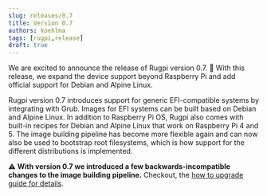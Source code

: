 ```yaml
---
slug: releases/0.7
title: Version 0.7
authors: koehlma
tags: [rugpi,release]
draft: true
---
```


We are excited to announce the release of Rugpi version 0.7. 🎉 With this release, we expand the device support beyond Raspberry Pi and add official support for Debian and Alpine Linux.

Rugpi version 0.7 introduces support for generic EFI-compatible systems by integrating with Grub.
Images for EFI systems can be built based on Debian and Alpine Linux.
In addition to Raspberry Pi OS, Rugpi also comes with built-in recipes for Debian and Alpine Linux that work on Raspberry Pi 4 and 5.
The image building pipeline has become more flexible again and can now also be used to bootstrap root filesystems, which is how support for the different distributions is implemented.

⚠️ **With version 0.7 we introduced a few backwards-incompatible changes to the image building pipeline.**
Checkout, the [how to upgrade guide for details](/docs/upgrading-from-v0.6).
